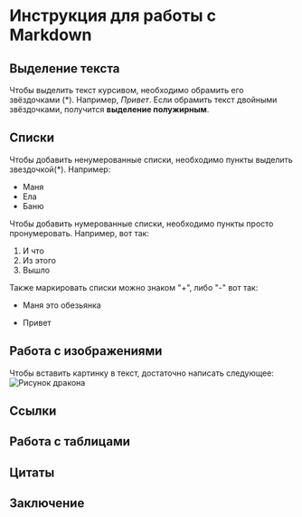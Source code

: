 # Инструкция для работы с Markdown

## Выделение текста
Чтобы выделить текст курсивом, необходимо обрамить его звёздочками (*). Например, *Привет*.
Если обрамить текст двойными звёздочками, получится **выделение полужирным**.

## Списки

Чтобы добавить ненумерованные списки, необходимо пункты выделить звездочкой(*). Например:
* Маня
* Ела
* Баню

Чтобы добавить нумерованные списки, необходимо пункты просто пронумеровать. Например, вот так:
1. И что
2. Из этого 
3. Вышло

Также маркировать списки можно знаком "+", либо "-" вот так:
+ Маня это обезьянка
- Привет

## Работа с изображениями
Чтобы вставить картинку в текст, достаточно написать следующее: ![Рисунок дракона](dragon.jpg)
## Ссылки

## Работа с таблицами

## Цитаты

## Заключение